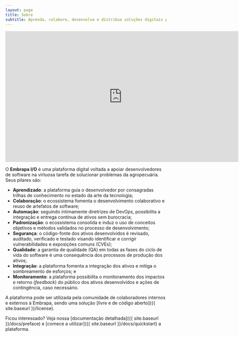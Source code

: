 ```yaml
---
layout: page
title: Sobre
subtitle: Aprenda, colabore, desenvolva e distribua soluções digitais para o agro sustentável
---
```


<iframe width="730" height="410" src="https://www.youtube.com/embed/NwZ6kwrbnL4" frameborder="0" allow="accelerometer; autoplay; clipboard-write; encrypted-media; gyroscope; picture-in-picture; web-share" allowfullscreen></iframe>

O **Embrapa I/O** é uma plataforma digital voltada a apoiar desenvolvedores de software na virtuosa tarefa de solucionar problemas da agropecuária. Seus pilares são:

- **Aprendizado**: a plataforma guia o desenvolvedor por consagradas trilhas de conhecimento no estado da arte da tecnologia;
- **Colaboração**: o ecossistema fomenta o desenvolvimento colaborativo e reuso de artefatos de software;
- **Automação**: seguindo intimamente diretrizes de DevOps, possibilita a integração e entrega contínua de ativos sem burocracia;
- **Padronização**: o ecossistema consolida e induz o uso de conceitos objetivos e métodos validados no processo de desenvolvimento;
- **Segurança**: o código-fonte dos ativos desenvolvidos é revisado, auditado, verificado e testado visando identificar e corrigir vulnerabilidades e exposições comuns (CVEs);
- **Qualidade**: a garantia de qualidade (QA) em todas as fases do ciclo de vida do software é uma consequência dos processos de produção dos ativos;
- **Integração**: a plataforma fomenta a integração dos ativos e mitiga o sombreamento de esforços; e
- **Monitoramento**: a plataforma possibilita o monitoramento dos impactos e retorno (_feedback_) do público dos ativos desenvolvidos e ações de contingência, caso necessário.

A plataforma pode ser utilizada pela comunidade de colaboradores internos e externos à Embrapa, sendo uma solução [livre e de código aberto]({{ site.baseurl }}/license).

Ficou interessado? Veja nossa [documentação detalhada]({{ site.baseurl }}/docs/preface) e [comece a utilizar]({{ site.baseurl }}/docs/quickstart) a plataforma.